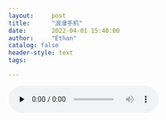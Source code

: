 ```yaml
---
layout:     post
title:      "浪漫手机"
date:       2022-04-01 15:40:00
author:     "Ethan"
catalog: false
header-style: text
tags:

---
```

<audio id="audio" controls="" preload="none">
      <source id="mp3" src="https://github.com/blingblingwink/blingblingwink.github.io/blob/master/_posts/music.mp3">
      </audio>